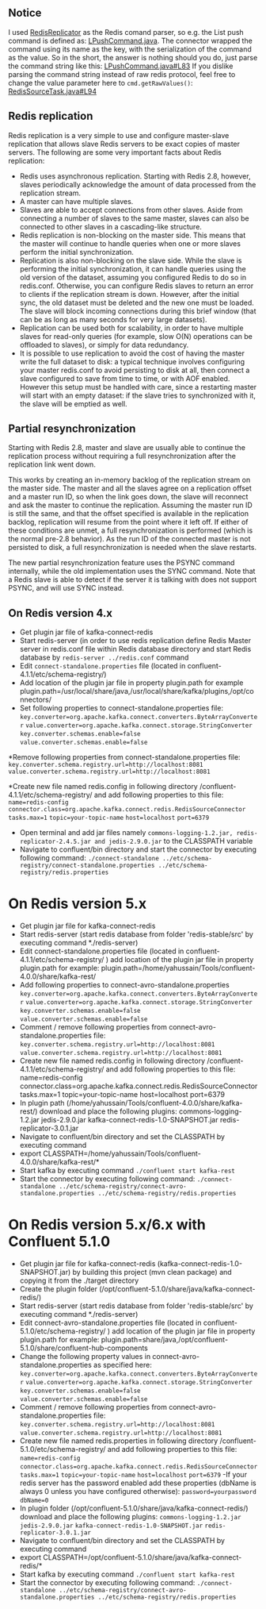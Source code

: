 Notice
--
I used [RedisReplicator](https://github.com/leonchen83/redis-replicator) as the Redis comand parser, so e.g. the List push command is defined as: [LPushCommand.java](https://github.com/leonchen83/redis-replicator/blob/master/src/main/java/com/moilioncircle/redis/replicator/cmd/impl/LPushCommand.java). The connector wrapped the command using its name as the key, with the serialization of the command as the value.
So in the short, the answer is nothing should you do, just parse the command string like this: [LPushCommand.java#L83](https://github.com/leonchen83/redis-replicator/blob/f6711bd347e644ef53c1d28d7716dea957230150/src/main/java/com/moilioncircle/redis/replicator/cmd/impl/LPushCommand.java#L83)
If you dislike parsing the command string instead of raw redis protocol, feel free to change the value parameter here to `cmd.getRawValues()`: [RedisSourceTask.java#L94](https://github.com/Aegeaner/kafka-connector-redis/blob/1c6af9f1f26b5732fcabdad098ce28b8677c5175/src/main/java/org/apache/kafka/connect/redis/RedisSourceTask.java#L94)



Redis replication
--

Redis replication is a very simple to use and configure master-slave replication that allows slave Redis servers to be exact copies of master servers. The following are some very important facts about Redis replication:

* Redis uses asynchronous replication. Starting with Redis 2.8, however, slaves periodically acknowledge the amount of data processed from the replication stream.
* A master can have multiple slaves.
* Slaves are able to accept connections from other slaves. Aside from connecting a number of slaves to the same master, slaves can also be connected to other slaves in a cascading-like structure.
* Redis replication is non-blocking on the master side. This means that the master will continue to handle queries when one or more slaves perform the initial synchronization.
* Replication is also non-blocking on the slave side. While the slave is performing the initial synchronization, it can handle queries using the old version of the dataset, assuming you configured Redis to do so in redis.conf. Otherwise, you can configure Redis slaves to return an error to clients if the replication stream is down. However, after the initial sync, the old dataset must be deleted and the new one must be loaded. The slave will block incoming connections during this brief window (that can be as long as many seconds for very large datasets).
* Replication can be used both for scalability, in order to have multiple slaves for read-only queries (for example, slow O(N) operations can be offloaded to slaves), or simply for data redundancy.
* It is possible to use replication to avoid the cost of having the master write the full dataset to disk: a typical technique involves configuring your master redis.conf to avoid persisting to disk at all, then connect a slave configured to save from time to time, or with AOF enabled. However this setup must be handled with care, since a restarting master will start with an empty dataset: if the slave tries to synchronized with it, the slave will be emptied as well.

Partial resynchronization
--

Starting with Redis 2.8, master and slave are usually able to continue the replication process without requiring a full resynchronization after the replication link went down.

This works by creating an in-memory backlog of the replication stream on the master side. The master and all the slaves agree on a replication offset and a master run ID, so when the link goes down, the slave will reconnect and ask the master to continue the replication. Assuming the master run ID is still the same, and that the offset specified is available in the replication backlog, replication will resume from the point where it left off. If either of these conditions are unmet, a full resynchronization is performed (which is the normal pre-2.8 behavior). As the run ID of the connected master is not persisted to disk, a full resynchronization is needed when the slave restarts.

The new partial resynchronization feature uses the PSYNC command internally, while the old implementation uses the SYNC command. Note that a Redis slave is able to detect if the server it is talking with does not support PSYNC, and will use SYNC instead.


On Redis version 4.x
--

* Get plugin jar file of kafka-connect-redis
* Start redis-server (in order to use redis replication define Redis Master server in redis.conf file within Redis database directory and start Redis database by `redis-server ../redis.conf` command
* Edit `connect-standalone.properties` file (located in confluent-4.1.1/etc/schema-registry/)
* Add location of the plugin jar file in property plugin.path for example plugin.path=/usr/local/share/java,/usr/local/share/kafka/plugins,/opt/connectors/
* Set following properties to connect-standalone.properties file:
`key.converter=org.apache.kafka.connect.converters.ByteArrayConverter`
`value.converter=org.apache.kafka.connect.storage.StringConverter`
`key.converter.schemas.enable=false`
`value.converter.schemas.enable=false`

*Remove following properties from connect-standalone.properties file:
`key.converter.schema.registry.url=http://localhost:8081`
`value.converter.schema.registry.url=http://localhost:8081`

*Create new file named redis.config in following directory /confluent-4.1.1/etc/schema-registry/ and add following properties to this file:
`name=redis-config`
`connector.class=org.apache.kafka.connect.redis.RedisSourceConnector`
`tasks.max=1`
`topic=your-topic-name`
`host=localhost`
`port=6379`
* Open terminal and add jar files namely `commons-logging-1.2.jar, redis-replicator-2.4.5.jar and jedis-2.9.0.jar` to the CLASSPATH variable 
* Navigate to confluent/bin directory and start the connector by executing following command:
`./connect-standalone ../etc/schema-registry/connect-standalone.properties ../etc/schema-registry/redis.properties`

# On Redis version 5.x
- Get plugin jar file for kafka-connect-redis
- Start redis-server (start redis database from folder 'redis-stable/src' by executing command *./redis-server)
- Edit connect-standalone.properties file (located in confluent-4.1.1/etc/schema-registry/ ) add location of the plugin jar file in property plugin.path for example:
plugin.path=/home/yahussain/Tools/confluent-4.0.0/share/kafka-rest/
- Add following properties to connect-avro-standalone.properties
`key.converter=org.apache.kafka.connect.converters.ByteArrayConverter`
`value.converter=org.apache.kafka.connect.storage.StringConverter`
`key.converter.schemas.enable=false`
`value.converter.schemas.enable=false`
- Comment / remove following properties from connect-avro-standalone.properties file:
`key.converter.schema.registry.url=http://localhost:8081`
`value.converter.schema.registry.url=http://localhost:8081`
- Create new file named redis.config in following directory /confluent-4.1.1/etc/schema-registry/ and add following properties to this file:
name=redis-config
connector.class=org.apache.kafka.connect.redis.RedisSourceConnector
tasks.max=1
topic=your-topic-name
host=localhost
port=6379
- In plugin path (/home/yahussain/Tools/confluent-4.0.0/share/kafka-rest/) download and place the following plugins:
commons-logging-1.2.jar
jedis-2.9.0.jar
kafka-connect-redis-1.0-SNAPSHOT.jar
redis-replicator-3.0.1.jar
- Navigate to confluent/bin directory and set the CLASSPATH by executing command
- export CLASSPATH=/home/yahussain/Tools/confluent-4.0.0/share/kafka-rest/*
- Start kafka by executing command
`./confluent start kafka-rest`
- Start the connector by executing following command:
`./connect-standalone ../etc/schema-registry/connect-avro-standalone.properties ../etc/schema-registry/redis.properties`

# On Redis version 5.x/6.x with Confluent 5.1.0
- Get plugin jar file for kafka-connect-redis (kafka-connect-redis-1.0-SNAPSHOT.jar) by building this project (mvn clean package) and copying it from the ./target directory
- Create the plugin folder (/opt/confluent-5.1.0/share/java/kafka-connect-redis/)
- Start redis-server (start redis database from folder 'redis-stable/src' by executing command *./redis-server)
- Edit connect-avro-standalone.properties file (located in confluent-5.1.0/etc/schema-registry/ ) add location of the plugin jar file in property plugin.path for example:
plugin.path=share/java,/opt/confluent-5.1.0/share/confluent-hub-components
- Change the following property values in connect-avro-standalone.properties as specified here:
`key.converter=org.apache.kafka.connect.converters.ByteArrayConverter`
`value.converter=org.apache.kafka.connect.storage.StringConverter`
`key.converter.schemas.enable=false`
`value.converter.schemas.enable=false`
- Comment / remove following properties from connect-avro-standalone.properties file:
`key.converter.schema.registry.url=http://localhost:8081`
`value.converter.schema.registry.url=http://localhost:8081`
- Create new file named redis.properties in following directory /confluent-5.1.0/etc/schema-registry/ and add following properties to this file:
`name=redis-config`
`connector.class=org.apache.kafka.connect.redis.RedisSourceConnector`
`tasks.max=1`
`topic=your-topic-name`
`host=localhost`
`port=6379`
-If your redis server has the password enabled add these properties (dbName is always 0 unless you have configured otherwise):
`password=yourpassword`
`dbName=0`
- In plugin folder (/opt/confluent-5.1.0/share/java/kafka-connect-redis/) download and place the following plugins:
`commons-logging-1.2.jar`
`jedis-2.9.0.jar`
`kafka-connect-redis-1.0-SNAPSHOT.jar`
`redis-replicator-3.0.1.jar`
- Navigate to confluent/bin directory and set the CLASSPATH by executing command
- export CLASSPATH=/opt/confluent-5.1.0/share/java/kafka-connect-redis/*
- Start kafka by executing command
`./confluent start kafka-rest`
- Start the connector by executing following command:
`./connect-standalone ../etc/schema-registry/connect-avro-standalone.properties ../etc/schema-registry/redis.properties`